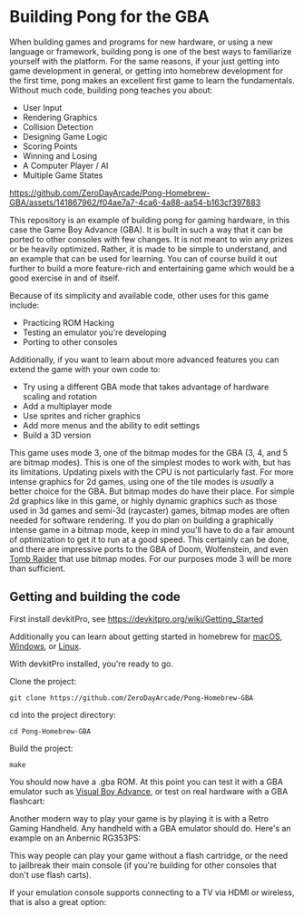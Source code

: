 # Building Pong for the GBA

When building games and programs for new hardware, or using a new language or framework, building pong is one of the best ways to familiarize yourself with the platform. For the same reasons, if your just getting into game development in general, or getting into homebrew development for the first time, pong makes an excellent first game to learn the fundamentals. Without much code, building pong teaches you about:

- User Input
- Rendering Graphics
- Collision Detection
- Designing Game Logic
- Scoring Points
- Winning and Losing
- A Computer Player / AI
- Multiple Game States

https://github.com/ZeroDayArcade/Pong-Homebrew-GBA/assets/141867962/f04ae7a7-4ca6-4a88-aa54-b163cf397883

This repository is an example of building pong for gaming hardware, in this case the Game Boy Advance (GBA). It is built in such a way that it can be ported to other consoles with few changes. It is not meant to win any prizes or be heavily optimized. Rather, it is made to be simple to understand, and an example that can be used for learning. You can of course build it out further to build a more feature-rich and entertaining game which would be a good exercise in and of itself.  

Because of its simplicity and available code, other uses for this game include:

- Practicing ROM Hacking
- Testing an emulator you're developing
- Porting to other consoles

Additionally, if you want to learn about more advanced features you can extend the game with your own code to:

- Try using a different GBA mode that takes advantage of hardware scaling and rotation
- Add a multiplayer mode
- Use sprites and richer graphics
- Add more menus and the ability to edit settings
- Build a 3D version 

This game uses mode 3, one of the bitmap modes for the GBA (3, 4, and 5 are bitmap modes). This is one of the simplest modes to work with, but has its limitations. Updating pixels with the CPU is not particularly fast. For more intense graphics for 2d games, using one of the tile modes is *usually* a better choice for the GBA. But bitmap modes do have their place. For simple 2d graphics like in this game, or highly dynamic graphics such as those used in 3d games and semi-3d (raycaster) games, bitmap modes are often needed for software rendering. If you do plan on building a graphically intense game in a bitmap mode, keep in mind you'll have to do a fair amount of optimization to get it to run at a good speed. This certainly can be done, and there are impressive ports to the GBA of Doom, Wolfenstein, and even <a href="https://www.youtube.com/watch?v=_GVSLcqGP7g">Tomb Raider</a> that use bitmap modes. For our purposes mode 3 will be more than sufficient.

## Getting and building the code

First install devkitPro, see <a href="https://devkitpro.org/wiki/Getting_Started">https://devkitpro.org/wiki/Getting_Started</a>

Additionally you can learn about getting started in homebrew for <a href="https://zerodayarcade.com/tutorials/setup-nintendo-homebrew-dev-environment-on-mac">macOS</a>, <a href="https://zerodayarcade.com/tutorials/setup-nintendo-homebrew-dev-environment-on-windows">Windows</a>, or <a href="https://zerodayarcade.com/tutorials/setup-nintendo-homebrew-dev-environment-on-linux">Linux</a>. 

With devkitPro installed, you're ready to go.

Clone the project:
```
git clone https://github.com/ZeroDayArcade/Pong-Homebrew-GBA
```

cd into the project directory:
```
cd Pong-Homebrew-GBA
```

Build the project:
```
make
```

You should now have a .gba ROM. At this point you can test it with a GBA emulator such as <a href="https://visualboyadvance.org/">Visual Boy Advance</a>, or test on real hardware with a GBA flashcart:

Another modern way to play your game is by playing it is with a Retro Gaming Handheld. Any handheld with a GBA emulator should do. Here's an example on an Anbernic RG353PS:

This way people can play your game without a flash cartridge, or the need to jailbreak their main console (if you're building for other consoles that don't use flash carts). 

If your emulation console supports connecting to a TV via HDMI or wireless, that is also a great option:
